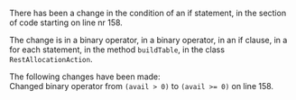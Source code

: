 There has been a change in the condition of an if statement, in the section of code starting on line nr 158.
  
The change is in a binary operator, in a binary operator, in an if clause, in a for each statement, in the method ```buildTable```, in the class ```RestAllocationAction```.
  
The following changes have been made:  
Changed binary operator from ```(avail > 0)``` to ```(avail >= 0)``` on line 158.  
